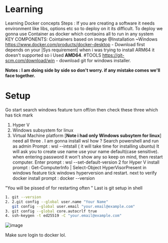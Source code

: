 # Learning
Learning Docker concepts
Steps :
If you are creating a software it needs environment like libs, options etc so to deploy on it its difficult.
To deploy we gonna use Container as docker which contaoins all to run in any system
KEY COMPONENTS:
Cointainers based on image
@Installation
~Windows
https://www.docker.com/products/docker-desktop - Download first depends on your |Sys requirement| when i was trying to install ARM64 it doesn't supported so i Used **AMD64**.
#TOOLS
https://git-scm.com/download/win   - download git for windows installer.

**Notes : I am doing side by side so don't worry. if any mistake comes we'll face together.**
# Setup
Go start search windows feature turn off/on then check these three which has tick mark
1. Hyper V
2. Windows subsystem for linux
3. Virtual Machine platform
[**Note i had only Windows subsytem for linux**]
need all three .
I am gonna install wsl how ? 
Search powershell and run as admin 
Prompt :  wsl --intstall ( it will take time for installing ubuntu)
It will ask you to create use name use your name default(case sensitive).
when entering password it won't show any so keep on mind, then restart computer.
Enter prompt :  wsl --set-default-version 2
for Hyper V install 
prompt : Get-ComputerInfo | Select-Object HyperVisorPresent
in windows feature tick windows hyperversion and restart.
next to verify docker install prompt : docker --version

"You will be pissed of for restarting often "
Last is git setup in shell 
```bash
1. git --version
2. 2.git config --global user.name "Your Name"
   git config --global user.email "your.email@example.com"
3. git config --global core.autocrlf true
4. ssh-keygen -t ed25519 -C "your.email@example.com"
```
![image](https://github.com/user-attachments/assets/fd1c906d-c083-45aa-b400-3047654939f1)

Make sure login to docker lol.



